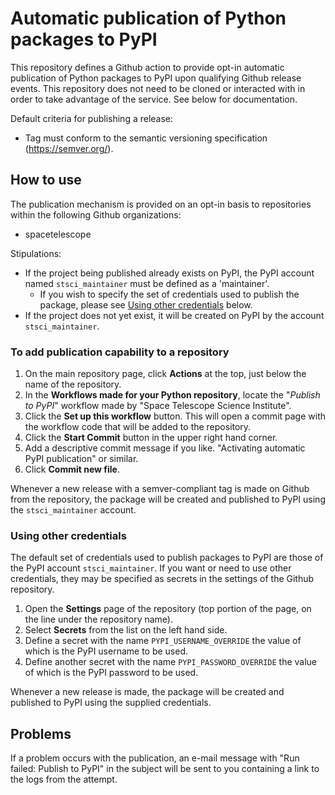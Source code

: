 # Automatic publication of Python packages to PyPI

This repository defines a Github action to provide opt-in automatic publication of Python packages to PyPI upon qualifying Github release events.
This repository does not need to be cloned or interacted with in order to take advantage of the service.
See below for documentation.

Default criteria for publishing a release:
   * Tag must conform to the semantic versioning specification (https://semver.org/).

## How to use

The publication mechanism is provided on an opt-in basis to repositories within the following Github organizations:
   * spacetelescope

Stipulations:
   * If the project being published already exists on PyPI, the PyPI account named `stsci_maintainer` must be defined as a 'maintainer'.
      * If you wish to specify the set of credentials used to publish the package, please see [Using other credentials](#othercreds) below.
   * If the project does not yet exist, it will be created on PyPI by the account `stsci_maintainer`.

### To add publication capability to a repository

   1) On the main repository page, click **Actions** at the top, just below the name of the repository.
   2) In the **Workflows made for your Python repository**, locate the "*Publish to PyPI*" workflow made by "Space Telescope Science Institute".
   3) Click the **Set up this workflow** button. This will open a commit page with the workflow code that will be added to the repository.
   4) Click the **Start Commit** button in the upper right hand corner.
   5) Add a descriptive commit message if you like. "Activating automatic PyPI publication" or similar.
   6) Click **Commit new file**.
   
Whenever a new release with a semver-compliant tag is made on Github from the repository, the package will be created and published to PyPI using the `stsci_maintainer` account.

<a name="othercreds"></a>

### Using other credentials

The default set of credentials used to publish packages to PyPI are those of the PyPI account `stsci_maintainer`. If you want or need to use other credentials, they may be specified as secrets in the settings of the Github repository.

   1) Open the **Settings** page of the repository (top portion of the page, on the line under the repository name).
   2) Select **Secrets** from the list on the left hand side.
   3) Define a secret with the name `PYPI_USERNAME_OVERRIDE` the value of which is the PyPI username to be used.
   4) Define another secret with the name `PYPI_PASSWORD_OVERRIDE` the value of which is the PyPI password to be used.
   
Whenever a new release is made, the package will be created and published to PyPI using the supplied credentials.

## Problems

If a problem occurs with the publication, an e-mail message with "Run failed: Publish to PyPI" in the subject will be sent to you containing a link to the logs from the attempt.
